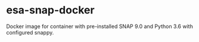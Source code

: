 # esa-snap-docker

Docker image for container with pre-installed SNAP 9.0 and Python 3.6 with configured snappy.